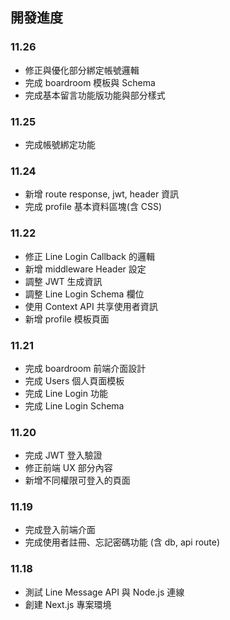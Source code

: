 ## 開發進度

### 11.26

- 修正與優化部分綁定帳號邏輯
- 完成 boardroom 模板與 Schema
- 完成基本留言功能版功能與部分樣式

### 11.25

- 完成帳號綁定功能

### 11.24

- 新增 route response, jwt, header 資訊
- 完成 profile 基本資料區塊(含 CSS)

### 11.22

- 修正 Line Login Callback 的邏輯
- 新增 middleware Header 設定
- 調整 JWT 生成資訊
- 調整 Line Login Schema 欄位
- 使用 Context API 共享使用者資訊
- 新增 profile 模板頁面

### 11.21

- 完成 boardroom 前端介面設計
- 完成 Users 個人頁面模板
- 完成 Line Login 功能
- 完成 Line Login Schema

### 11.20

- 完成 JWT 登入驗證
- 修正前端 UX 部分內容
- 新增不同權限可登入的頁面

### 11.19

- 完成登入前端介面
- 完成使用者註冊、忘記密碼功能 (含 db, api route)

### 11.18

- 測試 Line Message API 與 Node.js 連線
- 創建 Next.js 專案環境
